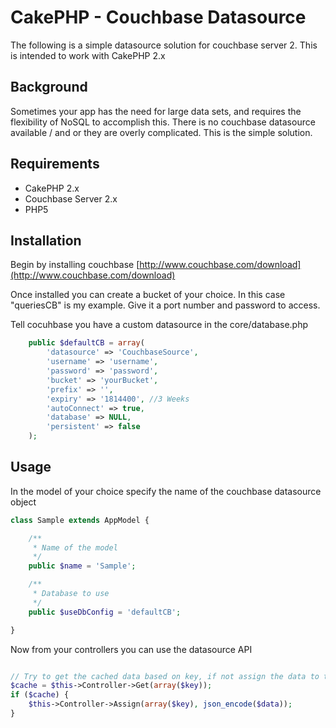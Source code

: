 CakePHP - Couchbase Datasource
=======

The following is a simple datasource solution for couchbase server 2. This is intended to work with CakePHP 2.x

Background
----------------

Sometimes your app has the need for large data sets, and requires the flexibility of NoSQL to accomplish this. There is no couchbase datasource available / and or they are overly complicated. This is the simple solution.

Requirements
------------

* CakePHP 2.x
* Couchbase Server 2.x
* PHP5

Installation
------------

Begin by installing couchbase [http://www.couchbase.com/download](http://www.couchbase.com/download)

Once installed you can create a bucket of your choice. In this case "queriesCB" is my example. Give it a port number and password to access. 

Tell cocuhbase you have a custom datasource in the core/database.php

```php
    public $defaultCB = array(
        'datasource' => 'CouchbaseSource',
        'username' => 'username',
        'password' => 'password',
        'bucket' => 'yourBucket',
        'prefix' => '',
        'expiry' => '1814400', //3 Weeks
        'autoConnect' => true,
        'database' => NULL,
        'persistent' => false
    );
```


Usage
------------


In the model of your choice specify the name of the couchbase datasource object

```php
class Sample extends AppModel {

    /**
     * Name of the model
     */
    public $name = 'Sample';

    /**
     * Database to use
     */
    public $useDbConfig = 'defaultCB';

}
```

Now from your controllers you can use the datasource API

```php

// Try to get the cached data based on key, if not assign the data to the key
$cache = $this->Controller->Get(array($key));
if ($cache) {
    $this->Controller->Assign(array($key), json_encode($data));
}

```

